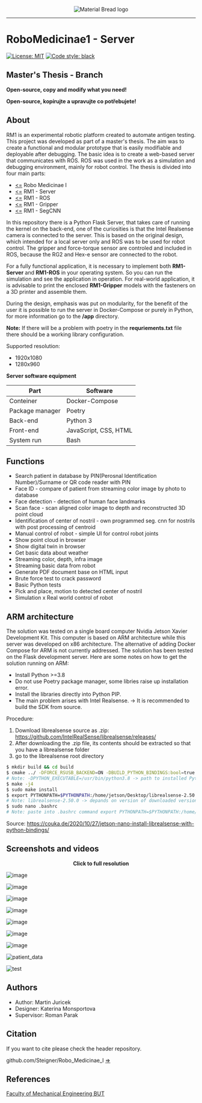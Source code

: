 <p align="center">
  <img src="https://user-images.githubusercontent.com/54715463/155894839-e6a05c2e-aa95-4b53-bb4d-c4cbc1a964b9.png" alt="Material Bread logo">
</p>

***

# RoboMedicinae1 - Server
<a href="https://github.com/Steigner/RM1_server/blob/main/LICENSE"><img alt="License: MIT" src="https://img.shields.io/github/license/Steigner/RM1_Server.svg"></a>
[![Code style: black](https://img.shields.io/badge/code%20style-black-000000.svg)](https://github.com/psf/black)

## Master's Thesis - Branch

**Open-source, copy and modify what you need!**

**Open-source, kopírujte a upravujte co potřebujete!**

## About
RM1 is an experimental robotic platform created to automate antigen testing. This project was developed as part of a master's thesis. The aim was to create a functional and modular prototype that is easily modifiable and deployable after debugging. The basic idea is to create a web-based server that communicates with ROS. ROS was used in the work as a simulation and debugging environment, mainly for robot control. The thesis is divided into four main parts:

+ [<=](https://github.com/Steigner/Robo_Medicinae_I) Robo Medicinae I
+ [<=](https://github.com/Steigner/RM1_server) RM1 - Server
+ [<=](https://github.com/Steigner/RM1_ROS) RM1 - ROS         
+ [<=](https://github.com/Steigner/RM1_Gripper) RM1 - Gripper
+ [<=](https://github.com/Steigner/RM1_SegCNN) RM1 - SegCNN

In this repository there is a Python Flask Server, that takes care of running the kernel on the back-end, one of the curiosities is that the Intel Realsense camera is connected to the server. This is based on the original design, which intended for a local server only and ROS was to be used for robot control. The gripper and force-torque sensor are controled and included in ROS, because the RG2 and Hex-e sensor are connected to the robot.

For a fully functional application, it is necessary to implement both **RM1-Server** and **RM1-ROS** in your operating system. So you can run the simulation and see the application in operation. For real-world application, it is advisable to print the enclosed **RM1-Gripper** models with the fasteners on a 3D printer and assemble them.

During the design, emphasis was put on modularity, for the benefit of the user it is possible to run the server in Docker-Compose or purely in Python, for more information go to the **/app** directory.

**Note:** If there will be a problem with poetry in the **requriements.txt** file there should be a working library configuration.

Supported resolution:

* 1920x1080
* 1280x960

**Server software equipment**

| Part                       | Software                    |
| -------------------------- | --------------------------- |
| Conteiner                  | Docker-Compose              |
| Package manager            | Poetry                      |
| Back-end                   | Python 3                    |
| Front-end                  | JavaScript, CSS, HTML       |
| System run                 | Bash                        |

## Functions

* Search patient in database by PIN(Perosnal Identification Number)/Surname or QR code reader with PIN
* Face ID - compare of patient from streaming color image by photo to database
* Face detection - detection of human face landmarks
* Scan face - scan aligned color image to depth and reconstructed 3D point cloud
* Identification of center of nostril - own programmed seg. cnn for nostrils with post processing of centroid
* Manual control of robot - simple UI for control robot joints
* Show point cloud in browser
* Show digital twin in browser
* Get basic data about weather
* Streaming color, depth, infra image 
* Streaming basic data from robot
* Generate PDF document base on HTML input
* Brute force test to crack password
* Basic Python tests
* Pick and place, motion to detected center of nostril 
* Simulation x Real world control of robot


## ARM architecture
The solution was tested on a single board computer Nvidia Jetson Xavier Development Kit. This computer is based on ARM architecture while this server was developed on x86 architecture. The alternative of adding Docker Compose for ARM is not currently addressed. The solution has been tested on the Flask development server. Here are some notes on how to get the solution running on ARM:

* Install Python >=3.8
* Do not use Poetry package manager, some libries raise up installation error.
* Install the libraries directly into Python PIP.
* The main problem arises with Intel Realsense. -> It is recommended to build the SDK from source.

Procedure:
1) Download librealsense source as .zip: https://github.com/IntelRealSense/librealsense/releases/
2) After downloading the .zip file, its contents should be extracted so that you have a librealsense folder
3) go to the librealsense root directory

```bash
$ mkdir build && cd build
$ cmake ../ -DFORCE_RSUSB_BACKEND=ON -DBUILD_PYTHON_BINDINGS:bool=true -DPYTHON_EXECUTABLE=/usr/bin/python3.8
# Note: -DPYTHON_EXECUTABLE=/usr/bin/python3.8 -> path to installed Python
$ make -j4
$ sudo make install
$ export PYTHONPATH=$PYTHONPATH:/home/jetson/Desktop/librealsense-2.50.0/build/wrappers/python
# Note: librealsense-2.50.0 -> depands on version of downloaded version SDK (if you not change name)
$ sudo nano .bashrc
# Note: paste into .bashrc command export PYTHONPATH=$PYTHONPATH:/home/jetson/Desktop/librealsense-2.50.0/build/wrappers/python
```
Source: https://couka.de/2020/10/27/jetson-nano-install-librealsense-with-python-bindings/

## Screenshots and videos

<p align="center"> <b>Click to full resolution</b> </p>

![image](https://user-images.githubusercontent.com/54715463/155899512-e7d854bb-060b-4e19-be24-600c7cabbe04.png)

![image](https://user-images.githubusercontent.com/54715463/155899679-3afab5fb-2a01-4d45-abb6-263c80247c3f.png)

![image](https://user-images.githubusercontent.com/54715463/155899886-1813599a-59da-47e2-b654-82b5cb793f79.png)

![image](https://user-images.githubusercontent.com/54715463/155900177-90c77f49-8372-4aa7-be7e-21ef67d234d2.png)

![image](https://user-images.githubusercontent.com/54715463/155899981-0969caea-8504-43c1-b695-1da7be42af88.png)

![image](https://user-images.githubusercontent.com/54715463/155900207-175ae7f0-7ab2-4afe-ba4e-03f5a46f3fd7.png)

![image](https://user-images.githubusercontent.com/54715463/155900015-231af3f1-15e2-4520-85c3-ccabb89b4ef5.png)

![patient_data](https://user-images.githubusercontent.com/54715463/160019352-1d882d6d-75cd-4df8-89b8-99d5c110be24.png)

![test](https://user-images.githubusercontent.com/54715463/155900091-78fa76ad-a566-49d8-b847-1ce7e81e3243.jpg)

## Authors

* Author: Martin Juricek
* Designer: Katerina Monsportova
* Supervisor: Roman Parak

## Citation
If you want to cite please check the header repository. 

github.com/Steigner/Robo_Medicinae_I [=>](https://github.com/Steigner/Robo_Medicinae_I#citation) 

## References

[Faculty of Mechanical Engineering BUT](https://www.fme.vutbr.cz/en)
